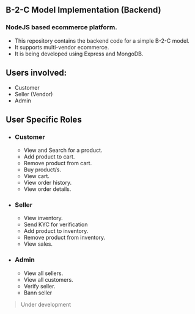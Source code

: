 ## B-2-C Model Implementation (Backend)

### NodeJS based ecommerce platform.

-   This repository contains the backend code for a simple B-2-C model.
-   It supports multi-vendor ecommerce.
-   It is being developed using Express and MongoDB.

## Users involved:

-   Customer
-   Seller (Vendor)
-   Admin

## User Specific Roles

-   ### Customer

    -   View and Search for a product.
    -   Add product to cart.
    -   Remove product from cart.
    -   Buy product/s.
    -   View cart.
    -   View order history.
    -   View order details.

-   ### Seller

    -   View inventory.
    -   Send KYC for verification
    -   Add product to inventory.
    -   Remove product from inventory.
    -   View sales.

-   ### Admin
    -   View all sellers.
    -   View all customers.
    -   Verify seller.
    -   Bann seller

> Under development
